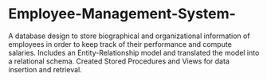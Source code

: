 # Employee-Management-System-
A database design to store biographical and organizational information of employees in order to keep track of their performance and compute salaries. Includes an Entity-Relationship model and translated the model into a relational schema. Created Stored Procedures and Views for data insertion and retrieval.
